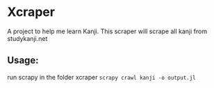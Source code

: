 # Xcraper
A project to help me learn Kanji.
This scraper will scrape all kanji from studykanji.net
## Usage:
run scrapy in the folder xcraper
`scrapy crawl kanji -o output.jl`